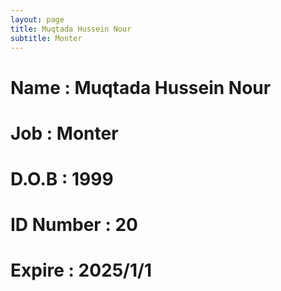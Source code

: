 ```yaml
---
layout: page
title: Muqtada Hussein Nour
subtitle: Monter
---
```

# Name : Muqtada Hussein Nour
# Job : Monter
# D.O.B : 1999
# ID Number : 20
# Expire : 2025/1/1
